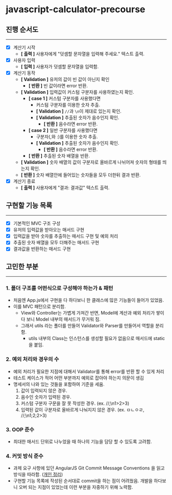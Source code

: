 # javascript-calculator-precourse

## 진행 순서도

---
- [x] 계산기 시작
    - **[ 출력 ]** 사용자에게 "덧셈할 문자열을 입력해 주세요." 텍스트 출력.
- [x] 사용자 입력
    - **[ 입력 ]** 사용자가 덧셈할 문자열을 입력함.
- [x] 계산기 동작
    - **[ Validation ]** 유저의 값이 빈 값이 아닌지 확인
        - **[ 반환 ]** 빈 값이라면 error 반환.
    - **[ Validation ]** 입력값이 커스텀 구분자를 사용하였는지 확인.
        - **[ case 1 ]** 커스텀 구분자를 사용했다면
            - 커스텀 구분자를 이용한 숫자 추출.
            - **[ Validation ]** `//`과 `\n`이 제대로 있는지 확인.
            - **[ Validation ]** 추출된 숫자가 음수인지 확인.
                - **[ 반환 ]** 음수라면 error 반환.
        - **[ case 2 ]** 일반 구분자를 사용했다면
            - 구분자(,와 :)를 이용한 숫자 추출.
            - **[ Validation ]** 추출된 숫자가 음수인지 확인.
                - **[ 반환 ]** 음수라면 error 반환.
        - **[ 반환 ]** 추출된 숫자 배열을 반환.
    - **[ Validation ]** 숫자 배열의 값이 구분자로 올바르게 나뉘어져 숫자의 형태를 띄는지 확인.
    - **[ 반환 ]** 숫자 배열안에 들어있는 숫자들을 모두 더한뒤 결과 반환.
- [x] 계산기 종료
    - **[ 출력 ]** 사용자에게 "결과: 결과값" 텍스트 출력.

## 구현할 기능 목록

---
- [x] 기본적인 MVC 구조 구성
- [x] 유저의 입력값을 받아오는 매서드 구현
- [x] 입력값을 받아 숫자를 추출하는 매서드 구현 및 예외 처리
- [x] 추출된 숫자 배열을 모두 더해주는 매서드 구현
- [x] 결과값을 반환하는 매서드 구현

## 고민한 부분

---
### 1. 폴더 구조를 어떤식으로 구성해야 하는가 & 패턴
- 처음엔 App.js에서 구현을 다 하다보니 한 클래스에 많은 기능들이 들어가 있었음.
- 이를 MVC 패턴으로 분리함.
    - View와 Controller는 가볍게 가져간 반면, Model에 계산과 예외 처리가 쌓이다 보니 Model 내부의 매서드가 무거워 짐.
    - 그래서 utils 라는 폴더를 만들어 Validator와 Parser를 만들어서 역할을 분리함.
      - utils 내부의 Class는 인스턴스를 생성할 필요가 없음으로 매서드에 static을 붙임.
### 2. 예외 처리와 경우의 수
- 예외 처리가 필요한 지점에 대해서 Validator를 통해 error를 반환 할 수 있게 처리
- 테스트 케이스가 적어 어떤 부분까지 예외로 잡아야 하는지 의문이 생김
- 명세서의 나와 있는 것들을 포함하여 기준을 세움.
    1. 값이 입력되지 않은 경우.
    2. 음수인 숫자가 입력된 경우.
    3. 커스텀 구분자 구문을 잘 못 작성한 경우. (ex. //;\n1>2>3)
    4. 입력된 값이 구분자로 올바르게 나눠지지 않은 경우. (ex. ㅁㄴㅇㄹ, //;\n1;2;2>3)
### 3. OOP 준수
- 최대한 매서드 단위로 나누었을 때 하나의 기능을 담당 할 수 있도록 고려함.
### 4. 커밋 방식 준수
- 과제 요구 사항에 있던 AngularJS Git Commit Message Conventions 을 읽고 방식을 따라함. ([개인 정리](https://so-tired.tistory.com/325))
- 구현할 기능 목록에 작성된 순서대로 commit을 하는 점이 어려웠음. 개발을 하다보니 오버 되는 지점이 있었는데 이런 부분을 자중하기 위해 노력함.